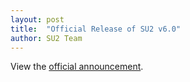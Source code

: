 ```yaml
---
layout: post
title:  "Official Release of SU2 v6.0"
author: SU2 Team
---
```


View the [official announcement](../../../../../emails/su2_email_v6.html).
